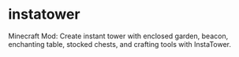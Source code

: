 instatower
==========

Minecraft Mod: Create instant tower with enclosed garden, beacon, enchanting table, stocked chests, and crafting tools with InstaTower.

